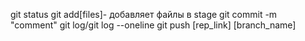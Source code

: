 git status
git add[files]- добавляет файлы в stage
git commit -m "comment"
git log/git log --oneline
git push [rep_link] [branch_name]
